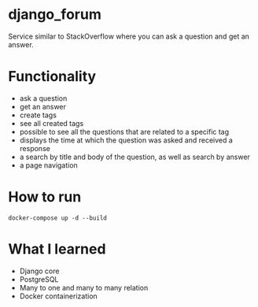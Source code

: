 # django_forum
Service similar to StackOverflow where you can ask a question and get an answer.

# Functionality
- ask a question
- get an answer
- create tags
- see all created tags
- possible to see all the questions that are related to a specific tag
- displays the time at which the question was asked and received a response
- a search by title and body of the question, as well as search by answer
- a page navigation

# How to run
```
docker-compose up -d --build
```

# What I learned
- Django core
- PostgreSQL
- Many to one and many to many relation
- Docker containerization
